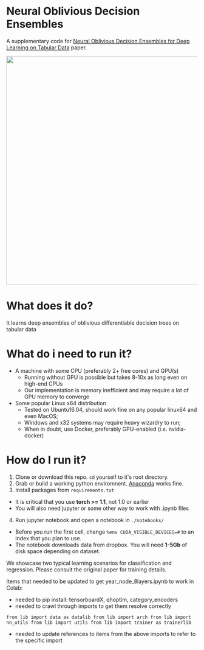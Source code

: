 # Neural Oblivious Decision Ensembles
A supplementary code for [Neural Oblivious Decision Ensembles for Deep Learning on Tabular Data](https://arxiv.org/abs/1909.06312) paper.

<img src="./images/densetree.png" width=600px>

# What does it do?
It learns deep ensembles of oblivious differentiable decision trees on tabular data

# What do i need to run it?
* A machine with some CPU (preferably 2+ free cores) and GPU(s)
  * Running without GPU is possible but takes 8-10x as long even on high-end CPUs
  * Our implementation is memory inefficient and may require a lot of GPU memory to converge
* Some popular Linux x64 distribution
  * Tested on Ubuntu16.04, should work fine on any popular linux64 and even MacOS;
  * Windows and x32 systems may require heavy wizardry to run;
  * When in doubt, use Docker, preferably GPU-enabled (i.e. nvidia-docker)

# How do I run it?
1. Clone or download this repo. `cd` yourself to it's root directory.
2. Grab or build a working python enviromnent. [Anaconda](https://www.anaconda.com/) works fine.
3. Install packages from `requirements.txt`
 * It is critical that you use __torch >= 1.1__, not 1.0 or earlier 
 * You will also need jupyter or some other way to work with .ipynb files
4. Run jupyter notebook and open a notebook in `./notebooks/`
 * Before you run the first cell, change `%env CUDA_VISIBLE_DEVICES=#` to an index that you plan to use.
 * The notebook downloads data from dropbox. You will need __1-5Gb__ of disk space depending on dataset.

We showcase two typical learning scenarios for classification and regression. Please consult the original paper for training details.

Items that needed to be updated to get year_node_8layers.ipynb to work in Colab:
* needed to pip install: tensorboardX, qhoptim, category_encoders
* needed to crawl through imports to get them resolve correctly

`from lib import data as datalib
from lib import arch
from lib import nn_utils
from lib import utils
from lib import trainer as trainerlib`

* needed to update references to items from the above imports to refer to the specific import

